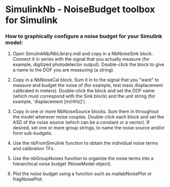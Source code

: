 # SimulinkNb - NoiseBudget toolbox for Simulink

### How to graphically configure a noise budget for your Simulink model:

1. Open SimulinkNb/NbLibrary.mdl and copy in a NbNoiseSink block.  Connect it in series with the signal that you actually measure (for example, digitized photodetector output).  Double-click the block to give a name to the DOF you are measuring (a string).

2. Copy in a NbNoiseCal block.  Sum it in to the signal that you "want" to measure and budget the noise of (for example, test mass displacement calibrated in meters).  Double-click the block and set the DOF name (which must correspond with the Sink block) and the unit string (for example, 'displacement [m/rtHz]').

3. Copy in one or more NbNoiseSource blocks.  Sum them in throughout the model wherever noise couples.  Double-click each block and set the ASD of the noise source (which can be a constant or a vector).  If desired, set one or more group strings, to name the noise source and/or form sub-budgets.

4. Use the nbFromSimulink function to obtain the individual noise terms and calibration TFs.

5. Use the nbGroupNoises function to organize the noise terms into a hierarchical noise budget (NoiseModel object).

6. Plot the noise budget using a function such as matlabNoisePlot or fragNoisePlot.
